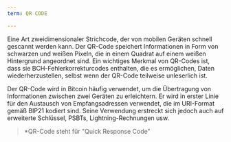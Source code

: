 ```yaml
---
term: QR CODE

---
```

Eine Art zweidimensionaler Strichcode, der von mobilen Geräten schnell gescannt werden kann. Der QR-Code speichert Informationen in Form von schwarzen und weißen Pixeln, die in einem Quadrat auf einem weißen Hintergrund angeordnet sind. Ein wichtiges Merkmal von QR-Codes ist, dass sie BCH-Fehlerkorrekturcodes enthalten, die es ermöglichen, Daten wiederherzustellen, selbst wenn der QR-Code teilweise unleserlich ist.

Der QR-Code wird in Bitcoin häufig verwendet, um die Übertragung von Informationen zwischen zwei Geräten zu erleichtern. Er wird in erster Linie für den Austausch von Empfangsadressen verwendet, die im URI-Format gemäß BIP21 kodiert sind. Seine Verwendung erstreckt sich jedoch auch auf erweiterte Schlüssel, PSBTs, Lightning-Rechnungen usw.

> *QR-Code steht für "Quick Response Code"